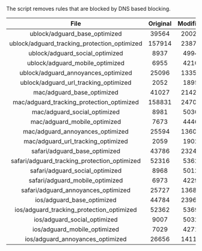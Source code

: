 The script removes rules that are blocked by DNS based blocking.


| File | Original | Modified |
|:----:|:-----:|:-----:|
| ublock/adguard_base_optimized | 39564 | 20022 |
| ublock/adguard_tracking_protection_optimized | 157914 | 23879 |
| ublock/adguard_social_optimized | 8937 | 4994 |
| ublock/adguard_mobile_optimized | 6955 | 4210 |
| ublock/adguard_annoyances_optimized | 25096 | 13351 |
| ublock/adguard_url_tracking_optimized | 2052 | 1895 |
| mac/adguard_base_optimized | 41027 | 21429 |
| mac/adguard_tracking_protection_optimized | 158831 | 24705 |
| mac/adguard_social_optimized | 8981 | 5030 |
| mac/adguard_mobile_optimized | 7673 | 4446 |
| mac/adguard_annoyances_optimized | 25594 | 13608 |
| mac/adguard_url_tracking_optimized | 2059 | 1902 |
| safari/adguard_base_optimized | 43786 | 23243 |
| safari/adguard_tracking_protection_optimized | 52316 | 5362 |
| safari/adguard_social_optimized | 8968 | 5012 |
| safari/adguard_mobile_optimized | 6973 | 4229 |
| safari/adguard_annoyances_optimized | 25727 | 13684 |
| ios/adguard_base_optimized | 44784 | 23965 |
| ios/adguard_tracking_protection_optimized | 52362 | 5369 |
| ios/adguard_social_optimized | 9007 | 5032 |
| ios/adguard_mobile_optimized | 7029 | 4271 |
| ios/adguard_annoyances_optimized | 26656 | 14114 |